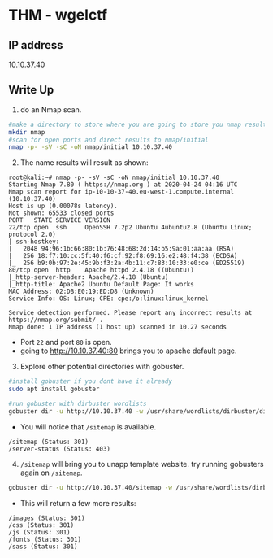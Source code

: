 # THM - wgelctf

## IP address
10.10.37.40

## Write Up
1. do an Nmap scan.
```bash
#make a directory to store where you are going to store you nmap results
mkdir nmap
#scan for open ports and direct results to nmap/initial
nmap -p- -sV -sC -oN nmap/initial 10.10.37.40
```
2. The name results will result as shown:
```
root@kali:~# nmap -p- -sV -sC -oN nmap/initial 10.10.37.40
Starting Nmap 7.80 ( https://nmap.org ) at 2020-04-24 04:16 UTC
Nmap scan report for ip-10-10-37-40.eu-west-1.compute.internal (10.10.37.40)
Host is up (0.00078s latency).
Not shown: 65533 closed ports
PORT   STATE SERVICE VERSION
22/tcp open  ssh     OpenSSH 7.2p2 Ubuntu 4ubuntu2.8 (Ubuntu Linux; protocol 2.0)
| ssh-hostkey: 
|   2048 94:96:1b:66:80:1b:76:48:68:2d:14:b5:9a:01:aa:aa (RSA)
|   256 18:f7:10:cc:5f:40:f6:cf:92:f8:69:16:e2:48:f4:38 (ECDSA)
|_  256 b9:0b:97:2e:45:9b:f3:2a:4b:11:c7:83:10:33:e0:ce (ED25519)
80/tcp open  http    Apache httpd 2.4.18 ((Ubuntu))
|_http-server-header: Apache/2.4.18 (Ubuntu)
|_http-title: Apache2 Ubuntu Default Page: It works
MAC Address: 02:DB:E0:19:ED:D8 (Unknown)
Service Info: OS: Linux; CPE: cpe:/o:linux:linux_kernel

Service detection performed. Please report any incorrect results at https://nmap.org/submit/ .
Nmap done: 1 IP address (1 host up) scanned in 10.27 seconds
```
- Port ```22``` and port ```80``` is open.
- going to http://10.10.37.40:80 brings you to apache default page.

3. Explore other potential directories with gobuster.
```bash
#install gobuster if you dont have it already
sudo apt install gobuster

#run gobuster with dirbuster wordlists
gobuster dir -u http://10.10.37.40 -w /usr/share/wordlists/dirbuster/directory-list-2.3-medium.txt
```

- You will notice that ```/sitemap``` is available.
```
/sitemap (Status: 301)
/server-status (Status: 403)
```

4. ```/sitemap``` will bring you to unapp template website. try running gobusters again on ```/sitemap```.
```bash
gobuster dir -u http://10.10.37.40/sitemap -w /usr/share/wordlists/dirbuster/directory-list-2.3-medium.txt
```

- This will return a few more results:
```
/images (Status: 301)
/css (Status: 301)
/js (Status: 301)
/fonts (Status: 301)
/sass (Status: 301)
```
